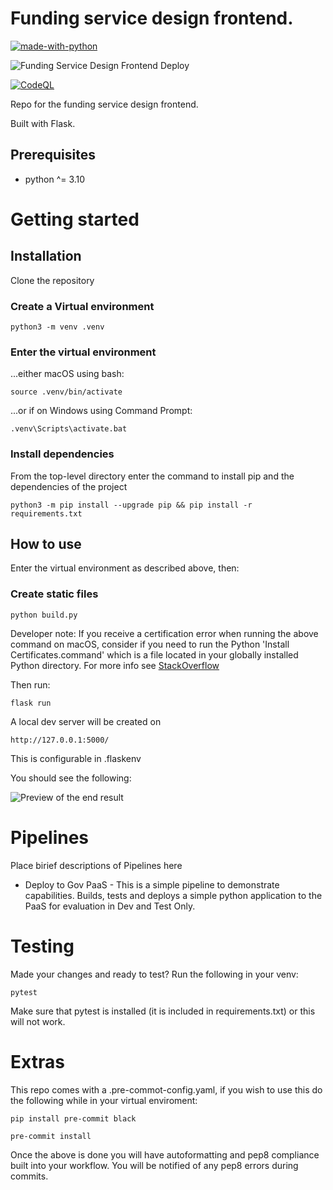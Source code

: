 # Funding service design frontend.

[![made-with-python](https://img.shields.io/badge/Made%20with-Python-1f425f.svg)](https://www.python.org/)

![Funding Service Design Frontend Deploy](https://github.com/communitiesuk/funding-service-design-frontend/actions/workflows/govcloud.yml/badge.svg)

[![CodeQL](https://github.com/communitiesuk/funding-service-design-frontend/actions/workflows/codeql-analysis.yml/badge.svg)](https://github.com/communitiesuk/funding-service-design-frontend/actions/workflows/codeql-analysis.yml)

Repo for the funding service design frontend.

Built with Flask.

## Prerequisites
- python ^= 3.10

# Getting started

## Installation

Clone the repository

### Create a Virtual environment

    python3 -m venv .venv

### Enter the virtual environment

...either macOS using bash:

    source .venv/bin/activate

...or if on Windows using Command Prompt:

    .venv\Scripts\activate.bat

### Install dependencies
From the top-level directory enter the command to install pip and the dependencies of the project

    python3 -m pip install --upgrade pip && pip install -r requirements.txt

## How to use
Enter the virtual environment as described above, then:

### Create static files

    python build.py

Developer note: If you receive a certification error when running the above command on macOS,
consider if you need to run the Python
'Install Certificates.command' which is a file located in your globally installed Python directory. For more info see [StackOverflow](https://stackoverflow.com/questions/52805115/certificate-verify-failed-unable-to-get-local-issuer-certificate)

Then run:

    flask run

A local dev server will be created on

    http://127.0.0.1:5000/

This is configurable in .flaskenv

You should see the following:

![Preview of the end result](https://user-images.githubusercontent.com/56394038/148535451-469d8fa4-2354-47a0-9d71-1052bfae78c4.png)

# Pipelines

Place birief descriptions of Pipelines here

* Deploy to Gov PaaS - This is a simple pipeline to demonstrate capabilities.  Builds, tests and deploys a simple python application to the PaaS for evaluation in Dev and Test Only.

# Testing

Made your changes and ready to test? Run the following in your venv:

    pytest

Make sure that pytest is installed (it is included in requirements.txt) or
this will not work.

# Extras

This repo comes with a .pre-commot-config.yaml, if you wish to use this do
the following while in your virtual enviroment:

    pip install pre-commit black

    pre-commit install

Once the above is done you will have autoformatting and pep8 compliance built
into your workflow. You will be notified of any pep8 errors during commits.
